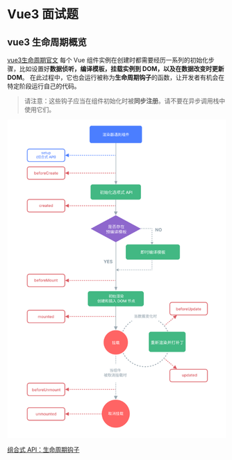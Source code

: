 # Vue3 面试题
## vue3 生命周期概览
[vue3生命周期官文](https://cn.vuejs.org/guide/essentials/lifecycle.html#lifecycle-diagram)
每个 Vue 组件实例在创建时都需要经历一系列的初始化步骤，比如设置好**数据侦听，编译模板，挂载实例到 DOM，以及在数据改变时更新 DOM**。
在此过程中，它也会运行被称为**生命周期钩子**的函数，让开发者有机会在特定阶段运行自己的代码。

> 请注意：这些钩子应当在组件初始化时被**同步注册**。请不要在异步调用栈中使用它们。

![组件实例生命周期](./images/vue3_1.png)

[组合式 API：生命周期钩子](https://cn.vuejs.org/api/composition-api-lifecycle)